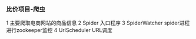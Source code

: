 ### 比价项目-爬虫
  1 主要爬取电商网站的商品信息
  2 Spider 入口程序
  3 SpiderWatcher spider进程进行zookeeper监控
  4 UrlScheduler URL调度
